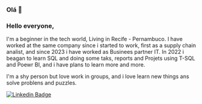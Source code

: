 ### Olá 👋


### Hello everyone,
  
I'm a beginner in the tech world, Living in Recife - Pernambuco.
I have worked at the same company since i started to work, first as a supply chain analist, and since 2023 i have worked as Businees partner IT.
In 2022 i beagan to learn SQL and doing some taks, reports and Projets using T-SQL and Poewr BI, and i have plans to learn more and more.

I'm a shy person but love work in groups, and i love learn new things ans solve problens and puzzles.


[![Linkedin Badge](https://img.shields.io/badge/-LinkedIn-blue?style=flat-square&logo=Linkedin&logoColor=white&link=https://https://www.linkedin.com/in/j%C3%BAlio-simas-842634161/)](https:/https://www.linkedin.com/in/j%C3%BAlio-simas-842634161/)
